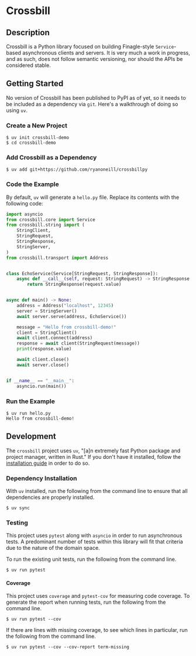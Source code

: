 # Crossbill

## Description

Crossbill is a Python library focused on building Finagle-style `Service`-based
asynchronous clients and servers. It is very much a work in progress, and as
such, does not follow semantic versioning, nor should the APIs be considered
stable.

## Getting Started

No version of Crossbill has been published to PyPI as of yet, so it needs to be
included as a dependency via `git`. Here's a walkthrough of doing so using `uv`.

### Create a New Project

```shell
$ uv init crossbill-demo
$ cd crossbill-demo
```

### Add Crossbill as a Dependency

```shell
$ uv add git+https://github.com/ryanoneill/crossbillpy
```

### Code the Example

By default, `uv` will generate a `hello.py` file. Replace its contents with the
following code:

```python
import asyncio
from crossbill.core import Service
from crossbill.string import (
    StringClient,
    StringRequest,
    StringResponse,
    StringServer,
)
from crossbill.transport import Address


class EchoService(Service[StringRequest, StringResponse]):
    async def __call__(self, request: StringRequest) -> StringResponse:
        return StringResponse(request.value)


async def main() -> None:
    address = Address("localhost", 12345)
    server = StringServer()
    await server.serve(address, EchoService())

    message = "Hello from crossbill-demo!"
    client = StringClient()
    await client.connect(address)
    response = await client(StringRequest(message))
    print(response.value)

    await client.close()
    await server.close()


if __name__ == "__main__":
    asyncio.run(main())
```

### Run the Example

```shell
$ uv run hello.py
Hello from crossbill-demo!
```

## Development

The `crossbill` project uses `uv`, "[a]n extremely fast Python package and
project manager, written in Rust." If you don't have it installed, follow
the [installation guide](https://docs.astral.sh/uv/getting-started/installation/)
in order to do so.

### Dependency Installation

With `uv` installed, run the following from the command line to ensure that all
dependencies are properly installed.

```shell
$ uv sync
```
### Testing

This project uses `pytest` along with `asyncio` in order to run asynchronous
tests. A predominant number of tests within this library will fit that criteria
due to the nature of the domain space. 

To run the existing unit tests, run the following from the command line.

```shell
$ uv run pytest
```

#### Coverage

This project uses `coverage` and `pytest-cov` for measuring code coverage. To
generate the report when running tests, run the following from the command line.

```shell
$ uv run pytest --cov
```

If there are lines with missing coverage, to see which lines in particular, run
the following from the command line.

```shell
$ uv run pytest --cov --cov-report term-missing
```
